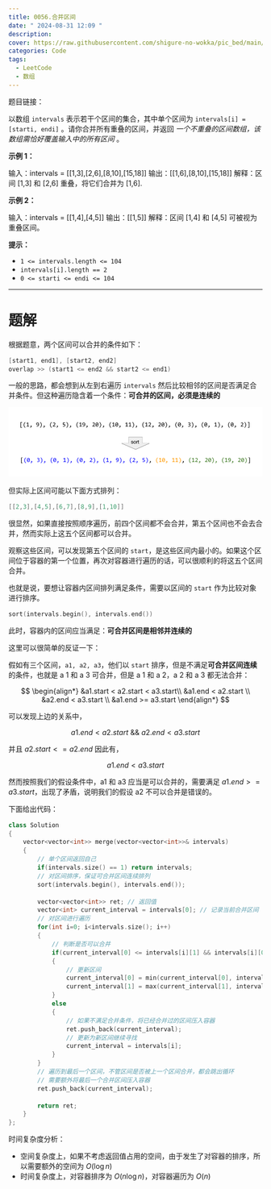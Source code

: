 ```yaml
---
title: 0056.合并区间
date: " 2024-08-31 12:09 "
description: 
cover: https://raw.githubusercontent.com/shigure-no-wokka/pic_bed/main/imgs/family_code.jpg
categories: Code
tags:
  - LeetCode
  - 数组
---
```


题目链接：

以数组 `intervals` 表示若干个区间的集合，其中单个区间为 `intervals[i] = [starti, endi]` 。请你合并所有重叠的区间，并返回 _一个不重叠的区间数组，该数组需恰好覆盖输入中的所有区间_ 。

**示例 1：**

输入：intervals = [[1,3],[2,6],[8,10],[15,18]]
输出：[[1,6],[8,10],[15,18]]
解释：区间 [1,3] 和 [2,6] 重叠，将它们合并为 [1,6].

**示例 2：**

输入：intervals = [[1,4],[4,5]]
输出：[[1,5]]
解释：区间 [1,4] 和 [4,5] 可被视为重叠区间。

**提示：**

- `1 <= intervals.length <= 104`
- `intervals[i].length == 2`
- `0 <= starti <= endi <= 104`

<!--more-->

---

# 题解

根据题意，两个区间可以合并的条件如下：
```cpp
[start1, end1], [start2, end2]
overlap >> (start1 <= end2 && start2 <= end1)
```

一般的思路，都会想到从左到右遍历 `intervals` 然后比较相邻的区间是否满足合并条件。但这种遍历隐含着一个条件：**可合并的区间，必须是连续的**

![56.合并区间-解题示例](0056.合并区间/56.合并区间-解题示例.png)

但实际上区间可能以下面方式排列：
```cpp
[[2,3],[4,5],[6,7],[8,9],[1,10]]
```

很显然，如果直接按照顺序遍历，前四个区间都不会合并，第五个区间也不会去合并，然而实际上这五个区间都可以合并。

观察这些区间，可以发现第五个区间的 `start`，是这些区间内最小的。如果这个区间位于容器的第一个位置，再次对容器进行遍历的话，可以很顺利的将这五个区间合并。

也就是说，要想让容器内区间排列满足条件，需要以区间的 `start` 作为比较对象进行排序。

```cpp
sort(intervals.begin(), intervals.end())
```

此时，容器内的区间应当满足：**可合并区间是相邻并连续的**

这里可以很简单的反证一下：

假如有三个区间，`a1, a2, a3`，他们以 `start` 排序，但是不满足**可合并区间连续**的条件，也就是 a 1 和 a 3 可合并，但是 a 1 和 a 2，a 2 和 a 3 都无法合并：

$$
\begin{align*}
&a1.start < a2.start < a3.start\\
&a1.end < a2.start \\
&a2.end < a3.start \\
&a1.end >= a3.start
\end{align*}
$$

可以发现上边的关系中，

$$
a1.end < a2.start\ \&\&\ a2.end < a3.start
$$

并且 $a2.start <= a2.end$ 因此有，

$$
a1.end < a3.start
$$

然而按照我们的假设条件中，a1 和 a3 应当是可以合并的，需要满足 $a1.end >= a3.start$，出现了矛盾，说明我们的假设 a2 不可以合并是错误的。

下面给出代码：

```cpp
class Solution
{
    vector<vector<int>> merge(vector<vector<int>>& intervals)
    {
        // 单个区间返回自己
        if(intervals.size() == 1) return intervals;
        // 对区间排序，保证可合并区间连续排列
        sort(intervals.begin(), intervals.end());

        vector<vector<int>> ret; // 返回值
        vector<int> current_interval = intervals[0]; // 记录当前合并区间
        // 对区间进行遍历
        for(int i=0; i<intervals.size(); i++)
        {
            // 判断是否可以合并
            if(current_interval[0] <= intervals[i][1] && intervals[i][0] <= current_intervals[1])
            {
                // 更新区间
                current_interval[0] = min(current_interval[0], intervals[i][0]);
                current_interval[1] = max(current_interval[1], intervals[i][1]);
            }
            else
            {
                // 如果不满足合并条件，将已经合并过的区间压入容器
                ret.push_back(current_interval);
                // 更新为新区间继续寻找
                current_interval = intervals[i];
            }
        }
        // 遍历到最后一个区间，不管区间是否被上一个区间合并，都会跳出循环
        // 需要额外将最后一个合并区间压入容器
        ret.push_back(current_interval);

        return ret;
    }
};
```

时间复杂度分析：

- 空间复杂度上，如果不考虑返回值占用的空间，由于发生了对容器的排序，所以需要额外的空间为 $O(\log{n})$
- 时间复杂度上，对容器排序为 $O(n\log{n})$，对容器遍历为 $O(n)$

